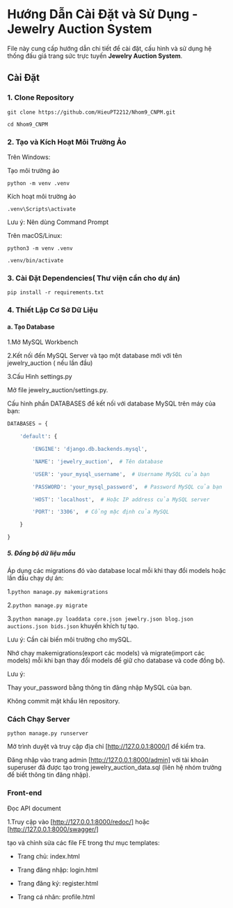 # Hướng Dẫn Cài Đặt và Sử Dụng - Jewelry Auction System

File này cung cấp hướng dẫn chi tiết để cài đặt, cấu hình và sử dụng hệ thống đấu giá trang sức trực tuyến **Jewelry Auction System**.

## Cài Đặt

### 1. Clone Repository

`git clone https://github.com/HieuPT2212/Nhom9_CNPM.git`

`cd Nhom9_CNPM`

### 2. Tạo và Kích Hoạt Môi Trường Ảo

Trên Windows:

Tạo môi trường ảo

`python -m venv .venv`

Kích hoạt môi trường ảo

`.venv\Scripts\activate`

Lưu ý: Nên dùng Command Prompt

Trên macOS/Linux:

`python3 -m venv .venv`

`.venv/bin/activate`

### 3. Cài Đặt Dependencies( Thư viện cần cho dự án)

`pip install -r requirements.txt`

### 4. Thiết Lập Cơ Sở Dữ Liệu

#### a. Tạo Database

1.Mở MySQL Workbench

2.Kết nối đến MySQL Server và tạo một database mới với tên jewelry_auction ( nếu lần đầu)

3.Cấu Hình settings.py

Mở file jewelry_auction/settings.py.

Cấu hình phần DATABASES để kết nối với database MySQL trên máy của bạn:

```python
DATABASES = {

    'default': {

        'ENGINE': 'django.db.backends.mysql',

        'NAME': 'jewelry_auction',  # Tên database

        'USER': 'your_mysql_username',  # Username MySQL của bạn

        'PASSWORD': 'your_mysql_password',  # Password MySQL của bạn

        'HOST': 'localhost',  # Hoặc IP address của MySQL server

        'PORT': '3306',  # Cổng mặc định của MySQL

    }

}
```

##### 5. Đồng bộ dữ liệu mẫu

Áp dụng các migrations đó vào database local mỗi khi thay đổi models hoặc lần đầu chạy dự án:

1.`python manage.py makemigrations`

2.`python manage.py migrate`

3.`python manage.py loaddata core.json jewelry.json blog.json auctions.json bids.json` khuyến khích tự tạo.

Lưu ý: Cần cài biến môi trường cho mySQL.

Nhớ chạy makemigrations(export các models) và migrate(import các models) mỗi khi bạn thay đổi models để giữ cho database và code đồng bộ.

Lưu ý:

Thay your_password bằng thông tin đăng nhập MySQL của bạn.

Không commit mật khẩu lên repository.

### Cách Chạy Server

`python manage.py runserver`

Mở trình duyệt và truy cập địa chỉ [http://127.0.0.1:8000/] để kiểm tra.

Đăng nhập vào trang admin [http://127.0.0.1:8000/admin] với tài khoản superuser đã được tạo trong jewelry_auction_data.sql (liên hệ nhóm trưởng để biết thông tin đăng nhập).

### Front-end

Đọc API document

1.Truy cập vào [http://127.0.0.1:8000/redoc/] hoặc [http://127.0.0.1:8000/swagger/]

tạo và chỉnh sửa các file FE trong thư mục templates:

- Trang chủ: index.html

- Trang đăng nhập: login.html

- Trang đăng ký: register.html

- Trang cá nhân: profile.html
